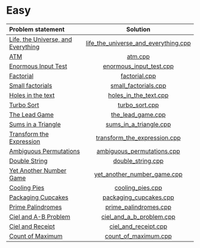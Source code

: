 # Easy

|           Problem statement            |                 Solution                 |
|:---------------------------------------|:----------------------------------------:|
| [Life, the Universe, and Everything][] | [life_the_universe_and_everything.cpp][] |
| [ATM][]                                | [atm.cpp][]                              |
| [Enormous Input Test][]                | [enormous_input_test.cpp][]              |
| [Factorial][]                          | [factorial.cpp][]                        |
| [Small factorials][]                   | [small_factorials.cpp][]                 |
| [Holes in the text][]                  | [holes_in_the_text.cpp][]                |
| [Turbo Sort][]                         | [turbo_sort.cpp][]                       |
| [The Lead Game][]                      | [the_lead_game.cpp][]                    |
| [Sums in a Triangle][]                 | [sums_in_a_triangle.cpp][]               |
| [Transform the Expression][]           | [transform_the_expression.cpp][]         |
| [Ambiguous Permutations][]             | [ambiguous_permutations.cpp][]           |
| [Double String][]                      | [double_string.cpp][]                    |
| [Yet Another Number Game][]            | [yet_another_number_game.cpp][]          |
| [Cooling Pies][]                       | [cooling_pies.cpp][]                     |
| [Packaging Cupcakes][]                 | [packaging_cupcakes.cpp][]               |
| [Prime Palindromes][]                  | [prime_palindromes.cpp][]                |
| [Ciel and A-B Problem][]               | [ciel_and_a_b_problem.cpp][]             |
| [Ciel and Receipt][]                   | [ciel_and_receipt.cpp][]                 |
| [Count of Maximum][]                   | [count_of_maximum.cpp][]                 |

[Life, the Universe, and Everything]: http://www.codechef.com/problems/COOLING
[ATM]:                                http://www.codechef.com/problems/HS08TEST
[Enormous Input Test]:                http://www.codechef.com/problems/INTEST
[Factorial]:                          http://www.codechef.com/problems/FCTRL
[Small factorials]:                   http://www.codechef.com/problems/FCTRL2
[Holes in the text]:                  http://www.codechef.com/problems/HOLES
[Turbo Sort]:                         http://www.codechef.com/problems/TSORT
[The Lead Game]:                      http://www.codechef.com/problems/TLG
[Sums in a Triangle]:                 https://www.codechef.com/problems/SUMTRIAN
[Transform the Expression]:           http://www.codechef.com/problems/ONP
[Ambiguous Permutations]:             http://www.codechef.com/problems/PERMUT2
[Double String]:                      http://www.codechef.com/problems/DOUBLE
[Yet Another Number Game]:            http://www.codechef.com/problems/DOUBLE
[Cooling Pies]:                       http://www.codechef.com/problems/COOLING
[Packaging Cupcakes]:                 http://www.codechef.com/problems/MUFFINS3
[Prime Palindromes]:                  http://www.codechef.com/problems/PRPALIN
[Ciel and A-B Problem]:               http://www.codechef.com/problems/CIELAB
[Ciel and Receipt]:                   http://www.codechef.com/problems/CIELRCPT
[Count of Maximum]:                   http://www.codechef.com/problems/MAXCOUNT

[life_the_universe_and_everything.cpp]: life_the_universe_and_everything.cpp
[atm.cpp]:                              atm.cpp
[enormous_input_test.cpp]:              enormous_input_test.cpp
[factorial.cpp]:                        factorial.cpp
[small_factorials.cpp]:                 small_factorials.cpp
[holes_in_the_text.cpp]:                holes_in_the_text.cpp
[turbo_sort.cpp]:                       turbo_sort.cpp
[the_lead_game.cpp]:                    the_lead_game.cpp
[sums_in_a_triangle.cpp]:               sums_in_a_triangle.cpp
[transform_the_expression.cpp]:         transform_the_expression.cpp
[ambiguous_permutations.cpp]:           ambiguous_permutations.cpp
[double_string.cpp]:                    double_string.cpp
[yet_another_number_game.cpp]:          yet_another_number_game.cpp
[cooling_pies.cpp]:                     cooling_pies.cpp
[packaging_cupcakes.cpp]:               packaging_cupcakes.cpp
[prime_palindromes.cpp]:                prime_palindromes.cpp
[ciel_and_a_b_problem.cpp]:             ciel_and_a_b_problem.cpp
[ciel_and_receipt.cpp]:                 ciel_and_receipt.cpp
[count_of_maximum.cpp]:                 count_of_maximum.cpp
